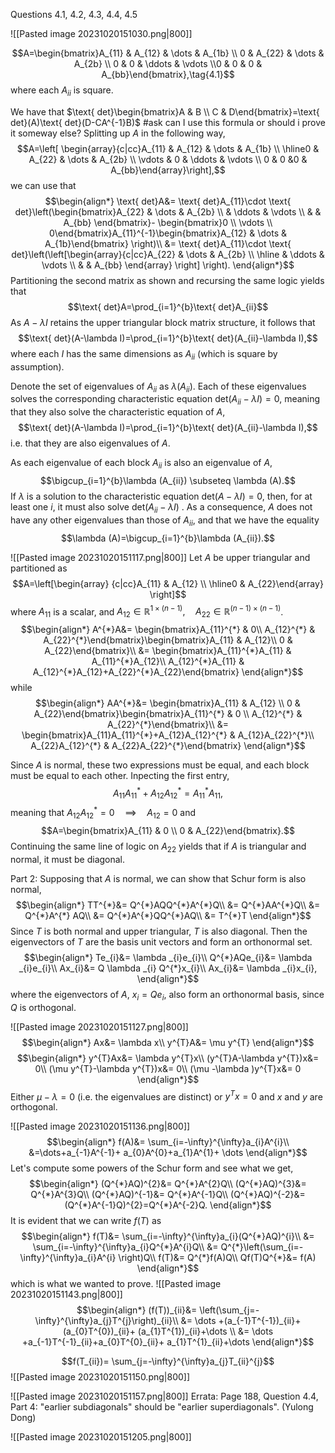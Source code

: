 Questions 4.1, 4.2, 4.3, 4.4, 4.5

![[Pasted image 20231020151030.png|800]]

$$A=\begin{bmatrix}A_{11} & A_{12} & \dots & A_{1b} \\ 0 & A_{22} & \dots & A_{2b} \\ 0 & 0  &  \ddots & \vdots \\0  & 0  &  0 &  A_{bb}\end{bmatrix},\tag{4.1}$$
where each $A_{ii}$ is square.

We have that $\text{ det}\begin{bmatrix}A & B \\ C & D\end{bmatrix}=\text{ det}(A)\text{ det}(D-CA^{-1}B)$ 
#ask can I use this formula or should i prove it someway else?
Splitting up $A$ in the following way,
$$A=\left[ \begin{array}{c|cc}A_{11} & A_{12} & \dots & A_{1b} \\ \hline0 & A_{22} & \dots & A_{2b} \\ \vdots & 0  &  \ddots & \vdots \\ 0 & 0  &0   &  A_{bb}\end{array}\right],$$
we can use that 
$$\begin{align*}
\text{ det}A&= \text{ det}A_{11}\cdot \text{ det}\left(\begin{bmatrix}A_{22} & \dots & A_{2b} \\  & \ddots & \vdots \\  &   & A_{bb} \end{bmatrix}- \begin{bmatrix}0 \\ \vdots \\ 0\end{bmatrix}A_{11}^{-1}\begin{bmatrix}A_{12} & \dots  & A_{1b}\end{bmatrix} \right)\\
&= \text{ det}A_{11}\cdot \text{ det}\left(\left[\begin{array}{c|cc}A_{22} & \dots & A_{2b} \\ \hline & \ddots & \vdots \\  &   & A_{bb} \end{array} \right] \right).
\end{align*}$$
Partitioning the second matrix as shown and recursing the same logic yields that
$$\text{ det}A=\prod_{i=1}^{b}\text{ det}A_{ii}$$
As $A-\lambda I$ retains the upper triangular block matrix structure, it follows that
$$\text{ det}(A-\lambda I)=\prod_{i=1}^{b}\text{ det}(A_{ii}-\lambda I),$$
where each $I$ has the same dimensions as $A_{ii}$ (which is square by assumption).

Denote the set of eigenvalues of $A_{ii}$ as $\lambda (A_{ii})$. Each of these eigenvalues solves the corresponding characteristic equation $\text{ det}(A_{ii}-\lambda I)=0$, meaning that they also solve the characteristic equation of $A$,
$$\text{ det}(A-\lambda I)=\prod_{i=1}^{b}\text{ det}(A_{ii}-\lambda I),$$
i.e. that they are also eigenvalues of $A$.

As each eigenvalue of each block $A_{ii}$ is also an eigenvalue of $A$, 
$$\bigcup_{i=1}^{b}\lambda (A_{ii}) \subseteq \lambda (A).$$
If $\lambda$ is a solution to the characteristic equation $\text{ det}(A-\lambda I)=0$, then, for at least one $i$, it must also solve $\text{ det}(A_{ii}-\lambda I)$ . As a consequence, $A$ does not have any other eigenvalues than those of $A_{ii}$, and that we have the equality
$$\lambda (A)=\bigcup_{i=1}^{b}\lambda (A_{ii}).$$

![[Pasted image 20231020151117.png|800]]
Let $A$ be upper triangular and partitioned as
$$A=\left[\begin{array} {c|cc}A_{11} & A_{12} \\ \hline0 & A_{22}\end{array} \right]$$
where $A_{11}$ is a scalar, and $A_{12}\in \mathbb{R}^{1\times (n-1)}, \quad A_{22}\in \mathbb{R}^{(n-1)\times(n-1)}$.
$$\begin{align*}
A^{*}A&= \begin{bmatrix}A_{11}^{*} & 0\\
A_{12}^{*} & A_{22}^{*}\end{bmatrix}\begin{bmatrix}A_{11} & A_{12}\\
0 & A_{22}\end{bmatrix}\\
&= \begin{bmatrix}A_{11}^{*}A_{11} & A_{11}^{*}A_{12}\\
A_{12}^{*}A_{11} & A_{12}^{*}A_{12}+A_{22}^{*}A_{22}\end{bmatrix}
\end{align*}$$
while
$$\begin{align*}
AA^{*}&= \begin{bmatrix}A_{11} & A_{12} \\ 0 & A_{22}\end{bmatrix}\begin{bmatrix}A_{11}^{*} & 0 \\ A_{12}^{*} & A_{22}^{*}\end{bmatrix}\\
&= \begin{bmatrix}A_{11}A_{11}^{*}+A_{12}A_{12}^{*} & A_{12}A_{22}^{*}\\
A_{22}A_{12}^{*} & A_{22}A_{22}^{*}\end{bmatrix}
\end{align*}$$

Since $A$ is normal, these two expressions must be equal, and each block must be equal to each other. Inpecting the first entry,
$$A_{11}A^{*}_{11}+A_{12}A_{12}^{*}=A_{11}^{*}A_{11},$$
meaning that $A_{12}A_{12}^{*}=0 \quad\implies\quad A_{12}=0$ and
$$A=\begin{bmatrix}A_{11} & 0 \\ 0 & A_{22}\end{bmatrix}.$$
Continuing the same line of logic on $A_{22}$ yields that  if $A$ is triangular and normal, it must be diagonal.

Part 2:
Supposing that $A$ is normal, we can show that Schur form is also normal,
$$\begin{align*}
TT^{*}&= Q^{*}AQQ^{*}A^{*}Q\\
&= Q^{*}AA^{*}Q\\
&= Q^{*}A^{*} AQ\\
&= Q^{*}A^{*}QQ^{*}AQ\\
&= T^{*}T
\end{align*}$$
Since $T$ is both normal and upper triangular, $T$ is also diagonal. Then the eigenvectors of $T$ are the basis unit vectors and form an orthonormal set.
$$\begin{align*}
Te_{i}&= \lambda _{i}e_{i}\\
Q^{*}AQe_{i}&= \lambda _{i}e_{i}\\
Ax_{i}&= Q \lambda _{i} Q^{*}x_{i}\\
Ax_{i}&= \lambda _{i}x_{i},
\end{align*}$$
where the eigenvectors of $A$, $x_{i}=Qe_{i}$, also form an orthonormal basis, since $Q$ is orthogonal.

![[Pasted image 20231020151127.png|800]]
$$\begin{align*}
Ax&= \lambda x\\
y^{T}A&= \mu y^{T}
\end{align*}$$
$$\begin{align*}
y^{T}Ax&= \lambda y^{T}x\\
(y^{T}A-\lambda y^{T})x&= 0\\
(\mu y^{T}-\lambda y^{T})x&= 0\\
(\mu -\lambda )y^{T}x&= 0
\end{align*}$$
Either $\mu -\lambda =0$ (i.e. the eigenvalues are distinct) or $y^{T}x=0$ and $x$ and $y$ are orthogonal.

![[Pasted image 20231020151136.png|800]]
$$\begin{align*}
f(A)&= \sum_{i=-\infty}^{\infty}a_{i}A^{i}\\
&=\dots+a_{-1}A^{-1}+ a_{0}A^{0}+a_{1}A^{1}+ \dots
\end{align*}$$
Let's compute some powers of the Schur form and see what we get,
$$\begin{align*}
(Q^{*}AQ)^{2}&= Q^{*}A^{2}Q\\
(Q^{*}AQ)^{3}&= Q^{*}A^{3}Q\\
(Q^{*}AQ)^{-1}&= Q^{*}A^{-1}Q\\
(Q^{*}AQ)^{-2}&= (Q^{*}A^{-1}Q)^{2}=Q^{*}A^{-2}Q.
\end{align*}$$
It is evident that we can write $f(T)$ as
$$\begin{align*}
f(T)&= \sum_{i=-\infty}^{\infty}a_{i}(Q^{*}AQ)^{i}\\
	&= \sum_{i=-\infty}^{\infty}a_{i}Q^{*}A^{i}Q\\
	&= Q^{*}\left(\sum_{i=-\infty}^{\infty}a_{i}A^{i} \right)Q\\
f(T)&= Q^{*}f(A)Q\\
Qf(T)Q^{*}&= f(A)
\end{align*}$$
which is what we wanted to prove.
![[Pasted image 20231020151143.png|800]]
$$\begin{align*}
(f(T))_{ii}&= \left(\sum_{j=-\infty}^{\infty}a_{j}T^{j}\right)_{ii}\\
&= \dots +(a_{-1}T^{-1})_{ii}+(a_{0}T^{0})_{ii}+ (a_{1}T^{1})_{ii}+\dots \\
&= \dots +a_{-1}T^{-1}_{ii}+a_{0}T^{0}_{ii}+ a_{1}T^{1}_{ii}+\dots 
\end{align*}$$

$$f(T_{ii})= \sum_{j=-\infty}^{\infty}a_{j}T_{ii}^{j}$$
![[Pasted image 20231020151150.png|800]]

![[Pasted image 20231020151157.png|800]]
Errata: Page 188, Question 4.4, Part 4: "earlier subdiagonals" should be "earlier superdiagonals". (Yulong Dong)

![[Pasted image 20231020151205.png|800]]
